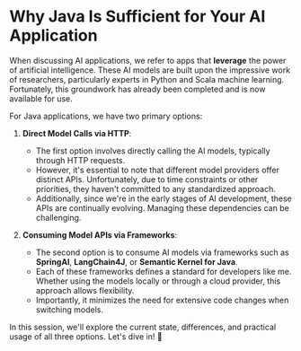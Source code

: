 # Why Java Is Sufficient for Your AI Application

When discussing AI applications, we refer to apps that **leverage** the power of artificial intelligence. These AI models are built upon the impressive work of researchers, particularly experts in Python and Scala machine learning. Fortunately, this groundwork has already been completed and is now available for use.

For Java applications, we have two primary options:

1. **Direct Model Calls via HTTP**:
   - The first option involves directly calling the AI models, typically through HTTP requests.
   - However, it's essential to note that different model providers offer distinct APIs. Unfortunately, due to time constraints or other priorities, they haven't committed to any standardized approach.
   - Additionally, since we're in the early stages of AI development, these APIs are continually evolving. Managing these dependencies can be challenging.

2. **Consuming Model APIs via Frameworks**:
   - The second option is to consume AI models via frameworks such as **SpringAI**, **LangChain4J**, or **Semantic Kernel for Java**.
   - Each of these frameworks defines a standard for developers like me. Whether using the models locally or through a cloud provider, this approach allows flexibility.
   - Importantly, it minimizes the need for extensive code changes when switching models.

In this session, we'll explore the current state, differences, and practical usage of all three options. Let's dive in! 🚀